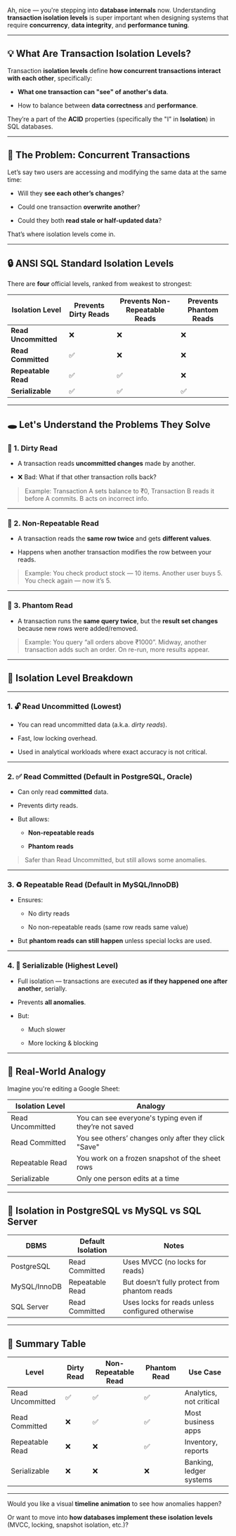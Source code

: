 Ah, nice — you're stepping into **database internals** now. Understanding **transaction isolation levels** is super important when designing systems that require **concurrency**, **data integrity**, and **performance tuning**.

---

## 💡 What Are Transaction Isolation Levels?

Transaction **isolation levels** define **how concurrent transactions interact with each other**, specifically:

- **What one transaction can "see" of another's data**.
    
- How to balance between **data correctness** and **performance**.
    

They’re a part of the **ACID** properties (specifically the "I" in **Isolation**) in SQL databases.

---

## 🧪 The Problem: Concurrent Transactions

Let’s say two users are accessing and modifying the same data at the same time:

- Will they **see each other’s changes**?
    
- Could one transaction **overwrite another**?
    
- Could they both **read stale or half-updated data**?
    

That’s where isolation levels come in.

---

## 🔒 ANSI SQL Standard Isolation Levels

There are **four** official levels, ranked from weakest to strongest:

|Isolation Level|Prevents Dirty Reads|Prevents Non-Repeatable Reads|Prevents Phantom Reads|
|---|---|---|---|
|**Read Uncommitted**|❌|❌|❌|
|**Read Committed**|✅|❌|❌|
|**Repeatable Read**|✅|✅|❌|
|**Serializable**|✅|✅|✅|

---

## 🕳 Let's Understand the Problems They Solve

### 🔹 1. **Dirty Read**

- A transaction reads **uncommitted changes** made by another.
    
- ❌ Bad: What if that other transaction rolls back?
    

> Example: Transaction A sets balance to ₹0, Transaction B reads it before A commits. B acts on incorrect info.

---

### 🔹 2. **Non-Repeatable Read**

- A transaction reads the **same row twice** and gets **different values**.
    
- Happens when another transaction modifies the row between your reads.
    

> Example: You check product stock — 10 items. Another user buys 5. You check again — now it’s 5.

---

### 🔹 3. **Phantom Read**

- A transaction runs the **same query twice**, but the **result set changes** because new rows were added/removed.
    

> Example: You query “all orders above ₹1000”. Midway, another transaction adds such an order. On re-run, more results appear.

---

## 📘 Isolation Level Breakdown

---

### 1. 🔓 **Read Uncommitted** (Lowest)

- You can read uncommitted data (a.k.a. _dirty reads_).
    
- Fast, low locking overhead.
    
- Used in analytical workloads where exact accuracy is not critical.
    

---

### 2. ✅ **Read Committed** (Default in PostgreSQL, Oracle)

- Can only read **committed** data.
    
- Prevents dirty reads.
    
- But allows:
    
    - **Non-repeatable reads**
        
    - **Phantom reads**
        

> Safer than Read Uncommitted, but still allows some anomalies.

---

### 3. ♻️ **Repeatable Read** (Default in MySQL/InnoDB)

- Ensures:
    
    - No dirty reads
        
    - No non-repeatable reads (same row reads same value)
        
- But **phantom reads can still happen** unless special locks are used.
    

---

### 4. 🧱 **Serializable** (Highest Level)

- Full isolation — transactions are executed **as if they happened one after another**, serially.
    
- Prevents **all anomalies**.
    
- But:
    
    - Much slower
        
    - More locking & blocking
        

---

## 🧠 Real-World Analogy

Imagine you're editing a Google Sheet:

|Isolation Level|Analogy|
|---|---|
|Read Uncommitted|You can see everyone's typing even if they’re not saved|
|Read Committed|You see others’ changes only after they click "Save"|
|Repeatable Read|You work on a frozen snapshot of the sheet rows|
|Serializable|Only one person edits at a time|

---

## 🔄 Isolation in PostgreSQL vs MySQL vs SQL Server

|DBMS|Default Isolation|Notes|
|---|---|---|
|PostgreSQL|Read Committed|Uses MVCC (no locks for reads)|
|MySQL/InnoDB|Repeatable Read|But doesn’t fully protect from phantom reads|
|SQL Server|Read Committed|Uses locks for reads unless configured otherwise|

---

## 🧪 Summary Table

|Level|Dirty Read|Non-Repeatable Read|Phantom Read|Use Case|
|---|---|---|---|---|
|Read Uncommitted|✅|✅|✅|Analytics, not critical|
|Read Committed|❌|✅|✅|Most business apps|
|Repeatable Read|❌|❌|✅|Inventory, reports|
|Serializable|❌|❌|❌|Banking, ledger systems|

---

Would you like a visual **timeline animation** to see how anomalies happen?

Or want to move into **how databases implement these isolation levels** (MVCC, locking, snapshot isolation, etc.)?